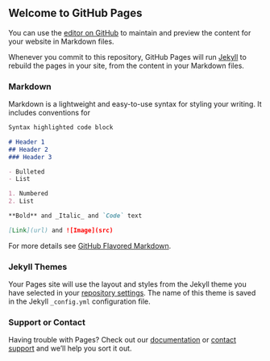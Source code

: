 ## Welcome to GitHub Pages

You can use the [editor on GitHub](https://github.com/SHIN-Foundation/shin-foundation.github.io/edit/master/index.md) to maintain and preview the content for your website in Markdown files.

Whenever you commit to this repository, GitHub Pages will run [Jekyll](https://jekyllrb.com/) to rebuild the pages in your site, from the content in your Markdown files.

### Markdown

Markdown is a lightweight and easy-to-use syntax for styling your writing. It includes conventions for

```markdown
Syntax highlighted code block

# Header 1
## Header 2
### Header 3

- Bulleted
- List

1. Numbered
2. List

**Bold** and _Italic_ and `Code` text

[Link](url) and ![Image](src)
```

For more details see [GitHub Flavored Markdown](https://guides.github.com/features/mastering-markdown/).

### Jekyll Themes

Your Pages site will use the layout and styles from the Jekyll theme you have selected in your [repository settings](https://github.com/SHIN-Foundation/shin-foundation.github.io/settings). The name of this theme is saved in the Jekyll `_config.yml` configuration file.

### Support or Contact

Having trouble with Pages? Check out our [documentation](https://help.github.com/categories/github-pages-basics/) or [contact support](https://github.com/contact) and we’ll help you sort it out.

<script>
  x=document.getElementsByClassName("project-name");
  x[0].innerText="Shin Foundation | 「新」財団";
  x=document.getElementsByClassName("project-tagline");
  x[0].innerText="SHIN Blockchain 2018. Dev in PHP6 language, web daemon ー Open Source, easy to use and setup.";
  document.title = "Shin Foundation | 「新」財団";
</script>
